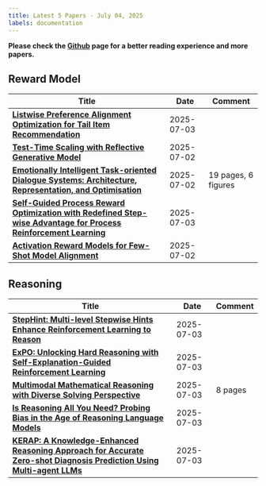 ```yaml
---
title: Latest 5 Papers - July 04, 2025
labels: documentation
---
```

**Please check the [Github](https://github.com/dingyue772/DailyArxiv) page for a better reading experience and more papers.**

## Reward Model
| **Title** | **Date** | **Comment** |
| --- | --- | --- |
| **[Listwise Preference Alignment Optimization for Tail Item Recommendation](http://arxiv.org/abs/2507.02255v1)** | 2025-07-03 |  |
| **[Test-Time Scaling with Reflective Generative Model](http://arxiv.org/abs/2507.01951v1)** | 2025-07-02 |  |
| **[Emotionally Intelligent Task-oriented Dialogue Systems: Architecture, Representation, and Optimisation](http://arxiv.org/abs/2507.01594v1)** | 2025-07-02 | 19 pages, 6 figures |
| **[Self-Guided Process Reward Optimization with Redefined Step-wise Advantage for Process Reinforcement Learning](http://arxiv.org/abs/2507.01551v2)** | 2025-07-03 |  |
| **[Activation Reward Models for Few-Shot Model Alignment](http://arxiv.org/abs/2507.01368v1)** | 2025-07-02 |  |

## Reasoning
| **Title** | **Date** | **Comment** |
| --- | --- | --- |
| **[StepHint: Multi-level Stepwise Hints Enhance Reinforcement Learning to Reason](http://arxiv.org/abs/2507.02841v1)** | 2025-07-03 |  |
| **[ExPO: Unlocking Hard Reasoning with Self-Explanation-Guided Reinforcement Learning](http://arxiv.org/abs/2507.02834v1)** | 2025-07-03 |  |
| **[Multimodal Mathematical Reasoning with Diverse Solving Perspective](http://arxiv.org/abs/2507.02804v1)** | 2025-07-03 | 8 pages |
| **[Is Reasoning All You Need? Probing Bias in the Age of Reasoning Language Models](http://arxiv.org/abs/2507.02799v1)** | 2025-07-03 |  |
| **[KERAP: A Knowledge-Enhanced Reasoning Approach for Accurate Zero-shot Diagnosis Prediction Using Multi-agent LLMs](http://arxiv.org/abs/2507.02773v1)** | 2025-07-03 |  |

